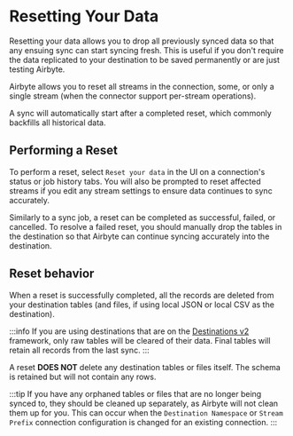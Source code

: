 # Resetting Your Data

Resetting your data allows you to drop all previously synced data so that any ensuing sync can start syncing fresh. This is useful if you don't require the data replicated to your destination to be saved permanently or are just testing Airbyte.

Airbyte allows you to reset all streams in the connection, some, or only a single stream (when the connector support per-stream operations).

A sync will automatically start after a completed reset, which commonly backfills all historical data.

## Performing a Reset
To perform a reset, select `Reset your data` in the UI on a connection's status or job history tabs. You will also be prompted to reset affected streams if you edit any stream settings to ensure data continues to sync accurately.

Similarly to a sync job, a reset can be completed as successful, failed, or cancelled. To resolve a failed reset, you should manually drop the tables in the destination so that Airbyte can continue syncing accurately into the destination. 

## Reset behavior
When a reset is successfully completed, all the records are deleted from your destination tables (and files, if using local JSON or local CSV as the destination).

:::info
If you are using destinations that are on the [Destinations v2](/release_notes/upgrading_to_destinations_v2.md) framework, only raw tables will be cleared of their data. Final tables will retain all records from the last sync. 
:::

A reset **DOES NOT** delete any destination tables or files itself. The schema is retained but will not contain any rows.

:::tip
If you have any orphaned tables or files that are no longer being synced to, they should be cleaned up separately, as Airbyte will not clean them up for you. This can occur when the `Destination Namespace` or `Stream Prefix` connection configuration is changed for an existing connection.
:::
